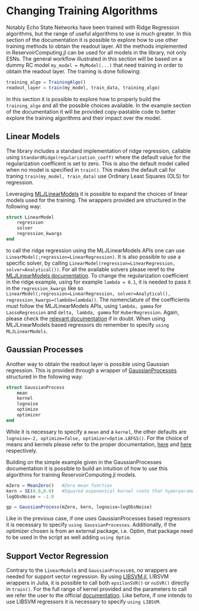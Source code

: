 # Changing Training Algorithms
Notably Echo State Networks have been trained with Ridge Regression algorithms, but the range of useful algorithms to use is much greater. In this section of the documentation it is possible to explore how to use other training methods to obtain the readout layer. All the methods implemented in ReservoirComputing.jl can be used for all models in the library, not only ESNs. The general workflow illustrated in this section will be based on a dummy RC model `my_model = MyModel(...)` that need training in order to obtain the readout layer. The training is done following:
```julia
training_algo = TrainingAlgo()
readout_layer = train(my_model, train_data, training_algo)
```

In this section it is possible to explore how to properly build the `training_algo` and all the possible choices available. In the example section of the documentation it will be provided copy-pastable code to better explore the training algorithms and their impact over the model.

## Linear Models
The library includes a standard implementation of ridge regression, callable using `StandardRidge(regularization_coeff)` where the default value for the regularization coefficent is set to zero. This is also the default model called when no model is specified in `train()`. This makes the default call for traning `train(my_model, train_data)` use Ordinary Least Squares (OLS) for regression.

Leveraging [MLJLinearModels](https://juliaai.github.io/MLJLinearModels.jl/stable/) it is possible to expand the choices of linear models used for the training. The wrappers provided are structured in the following way:
```julia
struct LinearModel
    regression
    solver
    regression_kwargs
end
```
to call the ridge regression using the MLJLinearModels APIs one can use `LinearModel(;regression=LinearRegression)`. It is also possible to use a specific solver, by calling `LinearModel(regression=LinearRegression, solver=Analytical())`. For all the available solvers please reref to the [MLJLinearModels documentation](https://juliaai.github.io/MLJLinearModels.jl/stable/models). To change the regularization coefficient in the ridge example, using for example `lambda = 0.1`, it is needed to pass it in the `regression_kwargs` like so `LinearModel(;regression=LinearRegression, solver=Analytical(), regression_kwargs=(lambda=lambda))`. The nomenclature of the coefficients must follow the MLJLinearModels APIs, using `lambda, gamma` for `LassoRegression` and `delta, lambda, gamma` for `HuberRegression`. Again, please check the [relevant documentation](https://juliaai.github.io/MLJLinearModels.jl/stable/api/) if in doubt. When using MLJLinearModels based regressors do remember to specify `using MLJLinearModels`.

## Gaussian Processes
Another way to obtain the readout layer is possible using Gaussian regression. This is provided through a wrapper of [GaussianProcesses](http://stor-i.github.io/GaussianProcesses.jl/latest/) structured in the following way:
```julia
struct GaussianProcess
    mean
    kernel
    lognoise
    optimize
    optimizer
end
```
While it is necessary to specify a `mean` and a `kernel`, the other defaults are `lognoise=-2, optimize=false, optimizer=Optim.LBFGS()`. For the choice of means and kernels please refer to the proper documentation, [here](http://stor-i.github.io/GaussianProcesses.jl/latest/mean/) and [here](http://stor-i.github.io/GaussianProcesses.jl/latest/kernels/) respectively. 

Building on the simple example given in the GaussianProcesses documentation it is possible to build an intuition of how to use this algorithms for training ReservoirComputing.jl models.
```julia
mZero = MeanZero()   #Zero mean function
kern = SE(0.0,0.0)   #Squared exponential kernel (note that hyperparameters are on the log scale)
logObsNoise = -1.0

gp = GaussianProcess(mZero, kern, lognoise=logObsNoise)
```
Like in the previous case, if one uses GaussianProcesses based regressors it is necessary to specify `using GaussianProcesses`. Additionally, if the optimizer chosen is from an external package, i.e. Optim, that package need to be used in the script as well adding `using Optim`.

## Support Vector Regression
Contrary to the `LinearModel`s and `GaussianProcess`es, no wrappers are needed for support vector regression. By using [LIBSVM.jl](https://github.com/JuliaML/LIBSVM.jl), LIBSVM wrappers in Julia, it is possible to call both `epsilonSVR()` or `nuSVR()` directly in `train()`. For the full range of kernel provided and the parameters to call we refer the user to the official [documentation](https://www.csie.ntu.edu.tw/~cjlin/libsvm/). Like before, if one intends to use LIBSVM regressors it is necessary to specify `using LIBSVM`.
